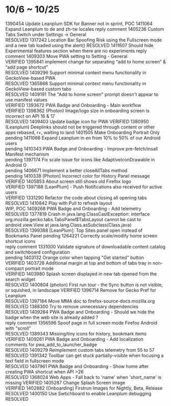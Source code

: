 # 10/6 ~ 10/25
1390454	Update Leanplum SDK for Banner	not in sprint, 
    POC
1411064	Expand Leanplum to de and zh-tw locales	
    reply comment
1405236	Custom Tabs Switch under Settings -> General	
    RESOLVED
1317242	Location Bar Spoofing Risk using the Fullscreen mode and a new tab loaded using the alert()	
    RESOLVED
1411607	Should hide Experimental features section when there are no experiments	
    reply comment
1409303	Move PWA setting to Setting - General	
    VERIFIED
1395841	implement change for separating “add to home screen” & “add page shortcut”	
    RESOLVED
1409296	Support minimal context menu functionality in GeckoView-based PWA	
    RESOLVED
1365868	Support minimal context menu functionality in GeckoView-based custom tabs	
    RESOLVED
1409191	The "Add to home screen" prompt doesn't appear to use manifest values	
    VERIFIED
1393672	PWA Badge and Onboarding - Main workflow	
    VERIFIED
1398362	(Photon) Image/logo size in onboarding screen is incorrect on API 16 & 17	
    RESOLVED
1409403	Update badge icon for PWA	VERIFIED
1380950	(Leanplum) Deeplinks should not be triggered through content or other apps	rebased, 
    r+, waiting to land
1401505	Make Onboarding Portrait Only	
    pending
1411066	Expand Leanplum in en from 10% to 50% of our Android users	
    pending
1410343	PWA Badge and Onboarding - Improve pre-fetch/insall Manifest mechanism	
    pending
1397174	Fix scale issue for icons like AdaptiveIconDrawable in Android O	
    pending
1406671	Implement a better closeAllTabs method	
    pending
1410338	[Photon] Incorrect color for History Panel message	
    VERIFIED
1405853	About screen still shows old Firefox logo	
    VERIFIED
1397188	[LeanPlum] - Push Notifications also received for active users	
    VERIFIED
1331290	Refactor the code about closing all opening tabs	
    RESOLVED
1410842	Play with Pull to refresh layout	
    WIP, POC
1409268	PWA Badge and Onboarding - Add telemetry	
    RESOLVED
1377819	Crash in java.lang.ClassCastException: interface org.mozilla.gecko.tabs.TabsPanel$TabsLayout cannot be cast to android.view.View at java.lang.Class.asSubclass(Class.java)	
    RESOLVED
1399388	[LeanPlum]: Top Sites panel open instead of Bookmarks Panel	
    pending
1264221	Correctly scale/modify home screen shortcut icons	
    reply comment
1331000	Validate signature of downloadable content catalog and switchboard configuration	
    pending
1403132	Orange color when tapping "Get started" button	
    VERIFIED
1403728	Additional margin at top and bottom of tabs tray in non-compact portrait mode	
    VERIFIED
1403980	Splash screen displayed in new tab opened from the search widget	
    RESOLVED
1400804	(photon) First run tour - the Sync button is not visible, or squished, in landscape	
    VERIFIED
1396714	Remove for Gecko Pref for Leanplum	
    RESOLVED
1397184	Move MMA doc to firefox-source-docs.mozilla.org	
    RESOLVED
1388300	Try to remove unnecessary dependencies	
    RESOLVED
1409264	PWA Badge and Onboarding - Should we hide the badge when the web site is already added ?	
    reply comment
1356596	Spoof page in full screen mode Firefox Android with "scroll"	
    RESOLVED
1389343	Missing/tiny icons for history, bookmark items	
    VERIFIED
1409261	PWA Badge and Onboarding - Add localization comments for pwa_add_to_launcher_badge	
    RESOLVED
1409279	Reimplement custom tabs telemetry from 55 to 57	
    RESOLVED
1391342	Toolbar can get stuck partially-visible when focusing a text field in fullscreen mode	
    RESOLVED
1407961	PWA Badge and Onboarding - Show home after creating PWA shortcut when API >26	
    RESOLVED
1368024	Web Apps - Fall back to 'name' when 'short_name' is missing	
    VERIFIED
1405287	Change Splash Screen image	
    VERIFIED
1402882	(Onboarding) Firstrun Images for Nightly, Beta, Release	
    RESOLVED
1400150	Use Swtichboard to enable Leanplum debugging	
    RESOLVED
